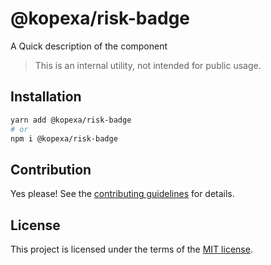 # @kopexa/risk-badge

A Quick description of the component

> This is an internal utility, not intended for public usage.

## Installation

```sh
yarn add @kopexa/risk-badge
# or
npm i @kopexa/risk-badge
```

## Contribution

Yes please! See the
[contributing guidelines](https://github.com/kopexa-grc/sight/blob/master/CONTRIBUTING.md)
for details.

## License

This project is licensed under the terms of the
[MIT license](https://github.com/kopexa-grc/sight/blob/master/LICENSE).